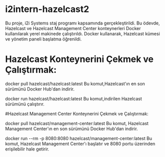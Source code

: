 # i2intern-hazelcast2
Bu proje, i2i Systems staj programı kapsamında gerçekleştirildi. Bu ödevde, Hazelcast ve Hazelcast Management Center konteynerleri Docker kullanılarak yerel makinede çalıştırıldı. Docker kullanarak, Hazelcast kümesi ve yönetim paneli başlatma öğrenildi.

# Hazelcast Konteynerini Çekmek ve Çalıştırmak:

docker pull hazelcast/hazelcast:latest 
Bu komut,Hazelcast'ın en son sürümünü Docker Hub'dan indirir.

docker run hazelcast/hazelcast:latest
Bu komut,indirilen Hazelcast sürümünü çalıştırır.

#Hazelcast Management Center Konteynerini Çekmek ve Çalıştırmak:

docker pull hazelcast/management-center:latest
Bu komut, Hazelcast Management Center'ın en son sürümünü Docker Hub'dan indirir.

docker run --rm -p 8080:8080 hazelcast/management-center:latest
Bu komut, Hazelcast Management Center'ı başlatır ve 8080 portu üzerinden erişilebilir hale getirir.
